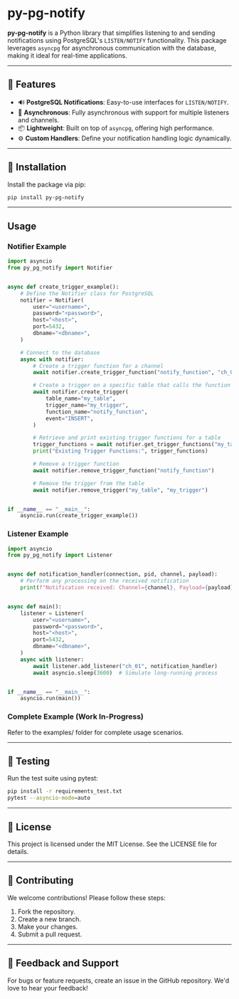 # py-pg-notify

**py-pg-notify** is a Python library that simplifies listening to and sending notifications using PostgreSQL's `LISTEN/NOTIFY` functionality. This package leverages `asyncpg` for asynchronous communication with the database, making it ideal for real-time applications.

---

## 📖 Features

- 🔊 **PostgreSQL Notifications**: Easy-to-use interfaces for `LISTEN/NOTIFY`.
- 🔄 **Asynchronous**: Fully asynchronous with support for multiple listeners and channels.
- 📦 **Lightweight**: Built on top of `asyncpg`, offering high performance.
- ⚙️ **Custom Handlers**: Define your notification handling logic dynamically.

---

## 🚀 Installation

Install the package via pip:

```bash
pip install py-pg-notify
```

---

## Usage

### Notifier Example
```python
import asyncio
from py_pg_notify import Notifier


async def create_trigger_example():
    # Define the Notifier class for PostgreSQL
    notifier = Notifier(
        user="<username>",
        password="<password>",
        host="<host>",
        port=5432,
        dbname="<dbname>",
    )

    # Connect to the database
    async with notifier:
        # Create a trigger function for a channel
        await notifier.create_trigger_function("notify_function", "ch_01")

        # Create a trigger on a specific table that calls the function
        await notifier.create_trigger(
            table_name="my_table",
            trigger_name="my_trigger",
            function_name="notify_function",
            event="INSERT",
        )

        # Retrieve and print existing trigger functions for a table
        trigger_functions = await notifier.get_trigger_functions("my_table")
        print("Existing Trigger Functions:", trigger_functions)

        # Remove a trigger function
        await notifier.remove_trigger_function("notify_function")

        # Remove the trigger from the table
        await notifier.remove_trigger("my_table", "my_trigger")


if __name__ == "__main__":
    asyncio.run(create_trigger_example())
```

### Listener Example
```python
import asyncio
from py_pg_notify import Listener


async def notification_handler(connection, pid, channel, payload):
    # Perform any processing on the received notification
    print(f"Notification received: Channel={channel}, Payload={payload}")


async def main():
    listener = Listener(
        user="<username>",
        password="<password>",
        host="<host>",
        port=5432,
        dbname="<dbname>",
    )
    async with listener:
        await listener.add_listener("ch_01", notification_handler)
        await asyncio.sleep(3600)  # Simulate long-running process


if __name__ == "__main__":
    asyncio.run(main())
```

### Complete Example (Work In-Progress)
Refer to the examples/ folder for complete usage scenarios.

---

## 🧪 Testing
Run the test suite using pytest:

```bash
pip install -r requirements_test.txt
pytest --asyncio-mode=auto
```

---

## 📄 License
This project is licensed under the MIT License. See the LICENSE file for details.

---

## 🤝 Contributing
We welcome contributions! Please follow these steps:

1. Fork the repository.
2. Create a new branch.
3. Make your changes.
4. Submit a pull request.

---

## 📢 Feedback and Support
For bugs or feature requests, create an issue in the GitHub repository. We'd love to hear your feedback!